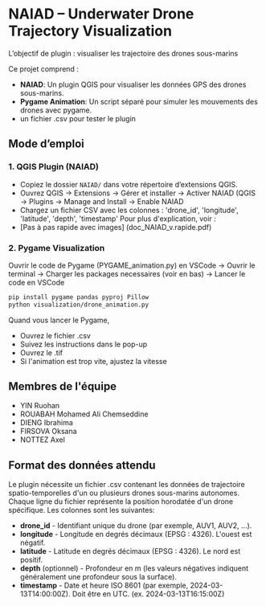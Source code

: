 # NAIAD – Underwater Drone Trajectory Visualization
L’objectif de plugin : visualiser les trajectoire des drones sous-marins

Ce projet comprend :
- **NAIAD**: Un plugin QGIS pour visualiser les données GPS des drones sous-marins.
- **Pygame Animation**: Un script séparé pour simuler les mouvements des drones avec pygame.
- un fichier .csv pour tester le plugin 

## Mode d’emploi

### 1. QGIS Plugin (NAIAD)
- Copiez le dossier `NAIAD/` dans votre répertoire d’extensions QGIS.
- Ouvrez QGIS → Extensions → Gérer et installer → Activer NAIAD
        (QGIS → Plugins → Manage and Install → Enable NAIAD
- Chargez un fichier CSV avec les colonnes : 'drone_id', 'longitude', 'latitude', 'depth', 'timestamp'
Pour plus d'explication, voir :
- [Pas à pas rapide avec images] (doc_NAIAD_v.rapide.pdf)

### 2. Pygame Visualization
Ouvrir le code de Pygame (PYGAME_animation.py) en VSCode  → Ouvrir le terminal  → Charger les packages necessaires (voir en bas)  → Lancer le code en VSCode
```bash
pip install pygame pandas pyproj Pillow
python visualization/drone_animation.py
```
Quand vous lancer le Pygame,
- Ouvrez le fichier .csv
- Suivez les instructions dans le pop-up
- Ouvrez le .tif
- Si l'animation est trop vite, ajustez la vitesse


## Membres de l'équipe
- YIN Ruohan
- ROUABAH Mohamed Ali Chemseddine
- DIENG Ibrahima
- FIRSOVA Oksana
- NOTTEZ Axel


## Format des données attendu
Le plugin nécessite un fichier .csv contenant les données de trajectoire spatio-temporelles d'un ou plusieurs drones sous-marins autonomes.
Chaque ligne du fichier représente la position horodatée d'un drone spécifique.
Les colonnes sont les suivantes:
- **drone_id** - Identifiant unique du drone (par exemple, AUV1, AUV2, ...).
- **longitude** - Longitude en degrés décimaux (EPSG : 4326). L'ouest est négatif.
- **latitude** - Latitude en degrés décimaux (EPSG : 4326). Le nord est positif.
- **depth** (optionnel) - Profondeur en m (les valeurs négatives indiquent généralement une profondeur sous la surface).
- **timestamp** - Date et heure ISO 8601 (par exemple, 2024-03-13T14:00:00Z). Doit être en UTC. (ex. 2024-03-13T16:15:00Z)
  
